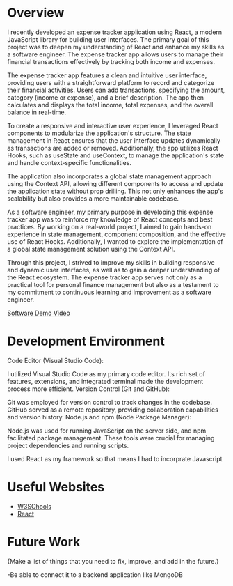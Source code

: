 # Overview

I recently developed an expense tracker application using React, a modern JavaScript library for building user interfaces. The primary goal of this project was to deepen my understanding of React and enhance my skills as a software engineer. The expense tracker app allows users to manage their financial transactions effectively by tracking both income and expenses.

The expense tracker app features a clean and intuitive user interface, providing users with a straightforward platform to record and categorize their financial activities. Users can add transactions, specifying the amount, category (income or expense), and a brief description. The app then calculates and displays the total income, total expenses, and the overall balance in real-time.

To create a responsive and interactive user experience, I leveraged React components to modularize the application's structure. The state management in React ensures that the user interface updates dynamically as transactions are added or removed. Additionally, the app utilizes React Hooks, such as useState and useContext, to manage the application's state and handle context-specific functionalities.

The application also incorporates a global state management approach using the Context API, allowing different components to access and update the application state without prop drilling. This not only enhances the app's scalability but also provides a more maintainable codebase.

As a software engineer, my primary purpose in developing this expense tracker app was to reinforce my knowledge of React concepts and best practices. By working on a real-world project, I aimed to gain hands-on experience in state management, component composition, and the effective use of React Hooks. Additionally, I wanted to explore the implementation of a global state management solution using the Context API.

Through this project, I strived to improve my skills in building responsive and dynamic user interfaces, as well as to gain a deeper understanding of the React ecosystem. The expense tracker app serves not only as a practical tool for personal finance management but also as a testament to my commitment to continuous learning and improvement as a software engineer.

[Software Demo Video](http://youtube.link.goes.here)

# Development Environment

Code Editor (Visual Studio Code):

I utilized Visual Studio Code as my primary code editor. Its rich set of features, extensions, and integrated terminal made the development process more efficient.
Version Control (Git and GitHub):

Git was employed for version control to track changes in the codebase. GitHub served as a remote repository, providing collaboration capabilities and version history.
Node.js and npm (Node Package Manager):

Node.js was used for running JavaScript on the server side, and npm facilitated package management. These tools were crucial for managing project dependencies and running scripts.

I used React as my framework so that means I had to incorprate Javascript

# Useful Websites

- [W3SChools]([http://url.link.goes.here](https://www.w3schools.com/react/default.asp))
- [React]([http://url.link.goes.here](https://legacy.reactjs.org/tutorial/tutorial.html))

# Future Work

{Make a list of things that you need to fix, improve, and add in the future.}

-Be able to connect it to a backend application like MongoDB
